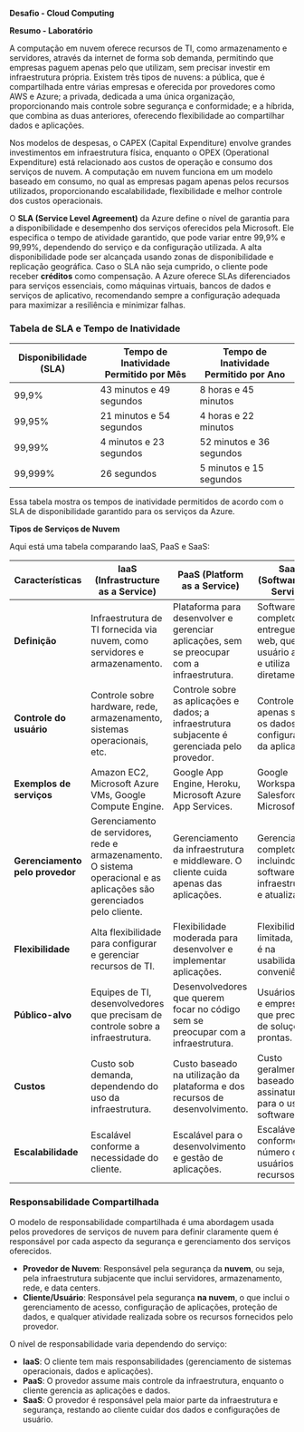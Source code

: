 **Desafio - Cloud Computing**

**Resumo - Laboratório**

A computação em nuvem oferece recursos de TI, como armazenamento e servidores, através da internet de forma sob demanda, permitindo que empresas paguem apenas pelo que utilizam, sem precisar investir em infraestrutura própria. Existem três tipos de nuvens: a pública, que é compartilhada entre várias empresas e oferecida por provedores como AWS e Azure; a privada, dedicada a uma única organização, proporcionando mais controle sobre segurança e conformidade; e a híbrida, que combina as duas anteriores, oferecendo flexibilidade ao compartilhar dados e aplicações.

Nos modelos de despesas, o CAPEX (Capital Expenditure) envolve grandes investimentos em infraestrutura física, enquanto o OPEX (Operational Expenditure) está relacionado aos custos de operação e consumo dos serviços de nuvem. A computação em nuvem funciona em um modelo baseado em consumo, no qual as empresas pagam apenas pelos recursos utilizados, proporcionando escalabilidade, flexibilidade e melhor controle dos custos operacionais.

O **SLA (Service Level Agreement)** da Azure define o nível de garantia para a disponibilidade e desempenho dos serviços oferecidos pela Microsoft. Ele especifica o tempo de atividade garantido, que pode variar entre 99,9% e 99,99%, dependendo do serviço e da configuração utilizada. A alta disponibilidade pode ser alcançada usando zonas de disponibilidade e replicação geográfica. Caso o SLA não seja cumprido, o cliente pode receber **créditos** como compensação. A Azure oferece SLAs diferenciados para serviços essenciais, como máquinas virtuais, bancos de dados e serviços de aplicativo, recomendando sempre a configuração adequada para maximizar a resiliência e minimizar falhas.

### Tabela de SLA e Tempo de Inatividade

| **Disponibilidade (SLA)** | **Tempo de Inatividade Permitido por Mês** | **Tempo de Inatividade Permitido por Ano** |
|---------------------------|-------------------------------------------|-------------------------------------------|
| 99,9%                     | 43 minutos e 49 segundos                   | 8 horas e 45 minutos                      |
| 99,95%                    | 21 minutos e 54 segundos                   | 4 horas e 22 minutos                      |
| 99,99%                    | 4 minutos e 23 segundos                    | 52 minutos e 36 segundos                  |
| 99,999%                   | 26 segundos                                | 5 minutos e 15 segundos                   |

Essa tabela mostra os tempos de inatividade permitidos de acordo com o SLA de disponibilidade garantido para os serviços da Azure.

**Tipos de Serviços de Nuvem**

Aqui está uma tabela comparando IaaS, PaaS e SaaS:

| **Características**            | **IaaS (Infrastructure as a Service)**          | **PaaS (Platform as a Service)**             | **SaaS (Software as a Service)**              |
|---------------------------------|------------------------------------------------|---------------------------------------------|----------------------------------------------|
| **Definição**                   | Infraestrutura de TI fornecida via nuvem, como servidores e armazenamento. | Plataforma para desenvolver e gerenciar aplicações, sem se preocupar com a infraestrutura. | Software completo entregue via web, que o usuário acessa e utiliza diretamente. |
| **Controle do usuário**         | Controle sobre hardware, rede, armazenamento, sistemas operacionais, etc. | Controle sobre as aplicações e dados; a infraestrutura subjacente é gerenciada pelo provedor. | Controle apenas sobre os dados e configurações da aplicação. |
| **Exemplos de serviços**        | Amazon EC2, Microsoft Azure VMs, Google Compute Engine. | Google App Engine, Heroku, Microsoft Azure App Services. | Google Workspace, Salesforce, Microsoft 365. |
| **Gerenciamento pelo provedor** | Gerenciamento de servidores, rede e armazenamento. O sistema operacional e as aplicações são gerenciados pelo cliente. | Gerenciamento da infraestrutura e middleware. O cliente cuida apenas das aplicações. | Gerenciamento completo, incluindo software, infraestrutura e atualizações. |
| **Flexibilidade**               | Alta flexibilidade para configurar e gerenciar recursos de TI. | Flexibilidade moderada para desenvolver e implementar aplicações. | Flexibilidade limitada, o foco é na usabilidade e conveniência. |
| **Público-alvo**                | Equipes de TI, desenvolvedores que precisam de controle sobre a infraestrutura. | Desenvolvedores que querem focar no código sem se preocupar com a infraestrutura. | Usuários finais e empresas que precisam de soluções prontas. |
| **Custos**                      | Custo sob demanda, dependendo do uso da infraestrutura. | Custo baseado na utilização da plataforma e dos recursos de desenvolvimento. | Custo geralmente baseado em assinatura para o uso do software. |
| **Escalabilidade**              | Escalável conforme a necessidade do cliente.    | Escalável para o desenvolvimento e gestão de aplicações. | Escalável conforme o número de usuários e recursos. |

### **Responsabilidade Compartilhada**
O modelo de responsabilidade compartilhada é uma abordagem usada pelos provedores de serviços de nuvem para definir claramente quem é responsável por cada aspecto da segurança e gerenciamento dos serviços oferecidos.

- **Provedor de Nuvem**: Responsável pela segurança da **nuvem**, ou seja, pela infraestrutura subjacente que inclui servidores, armazenamento, rede, e data centers.
- **Cliente/Usuário**: Responsável pela segurança **na nuvem**, o que inclui o gerenciamento de acesso, configuração de aplicações, proteção de dados, e qualquer atividade realizada sobre os recursos fornecidos pelo provedor.

O nível de responsabilidade varia dependendo do serviço:
- **IaaS**: O cliente tem mais responsabilidades (gerenciamento de sistemas operacionais, dados e aplicações).
- **PaaS**: O provedor assume mais controle da infraestrutura, enquanto o cliente gerencia as aplicações e dados.
- **SaaS**: O provedor é responsável pela maior parte da infraestrutura e segurança, restando ao cliente cuidar dos dados e configurações de usuário.

